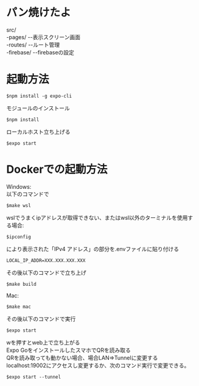 # パン焼けたよ  
src/  
-pages/ 		--表示スクリーン画面  
-routes/ 		--ルート管理  
-firebase/ 	--firebaseの設定

# 起動方法  
```
$npm install -g expo-cli  
```  
モジュールのインストール
```
$npm install
```  

ローカルホスト立ち上げる
```
$expo start
```
# Dockerでの起動方法  
Windows:  
以下のコマンドで
```
$make wsl
```  
wslでうまくipアドレスが取得できない、またはwsl以外のターミナルを使用する場合:  
```
$ipconfig
```
により表示された「IPv4 アドレス」の部分を.envファイルに貼り付ける

```
LOCAL_IP_ADDR=XXX.XXX.XXX.XXX
```
その後以下のコマンドで立ち上げ  
```
$make build
```
Mac:
```
$make mac
```
  
その後以下のコマンドで実行
```
$expo start
```  

wを押すとweb上で立ち上がる  
Expo GoをインストールしたスマホでQRを読み取る   
QRを読み取っても動かない場合、場合LAN=>Tunnelに変更する  
localhost:19002にアクセスし変更するか、次のコマンド実行で変更できる。
```
$expo start --tunnel
```  

